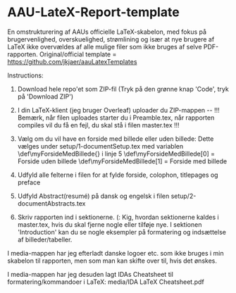 # AAU-LateX-Report-template
En omstrukturering af AAUs officielle LaTeX-skabelon, med fokus på brugervenlighed, overskuelighed, strømlining og især at nye brugere af LaTeX ikke overvældes af alle mulige filer som ikke bruges af selve PDF-rapporten.
Original/official template = https://github.com/jkjaer/aauLatexTemplates

Instructions:
1. Download hele repo'et som ZIP-fil (Tryk på den grønne knap 'Code', tryk på 'Download ZIP')

2. I din LaTeX-klient (jeg bruger Overleaf) uploader du ZIP-mappen
-- !!! Bemærk, når filen uploades starter du i Preamble.tex, når rapporten compiles vil du få en fejl, du skal stå i filen master.tex !!!

3. Vælg om du vil have en forside med billede eller uden billede:
Dette vælges under setup/1-documentSetup.tex med variablen \def\myForsideMedBillede{} i linje 5
\def\myForsideMedBillede[0] = Forside uden billede
\def\myForsideMedBillede[1] = Forside med billede

4. Udfyld alle felterne i filen for at fylde forside, colophon, titlepages og preface

5. Udfyld Abstract(resumé) på dansk og engelsk i filen setup/2-documentAbstracts.tex

6. Skriv rapporten ind i sektionerne. (:
Kig, hvordan sektionerne kaldes i master.tex, hvis du skal fjerne nogle eller tilføje nye.
I sektionen 'Introduction' kan du se nogle eksempler på formatering og indsættelse af billeder/tabeller.

I media-mappen har jeg efterladt danske logoer etc. som ikke bruges i min skabelon til rapporten, men som man kan skifte over til, hvis det ønskes.

I media-mappen har jeg desuden lagt IDAs Cheatsheet til formatering/kommandoer i LaTeX:
media/IDA LaTeX Cheatsheet.pdf
